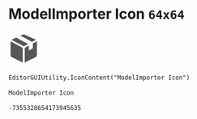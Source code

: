 # ModelImporter Icon `64x64`
<img src="/img/ModelImporter%20Icon.png" width=64 height=64>

``` CSharp
EditorGUIUtility.IconContent("ModelImporter Icon")
```
```
ModelImporter Icon
```
```
-7355328654173945635
```
